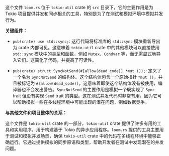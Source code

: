 这个文件 `loom.rs` 位于 `tokio-util` crate 的 `src` 目录下，它的主要作用是为 Tokio 项目提供并发和同步相关的工具，特别是为了在测试和模拟环境中模拟并发行为。

**关键组件：**

*   `pub(crate) use std::sync;`:  这行代码将标准库的 `std::sync` 模块重新导出为 crate 内部可见。这意味着 `tokio-util` crate 中的其他模块可以直接使用 `std::sync` 模块中的类型和函数，例如 `Mutex`、`Condvar` 等，而无需显式地导入它们。这简化了代码，并提高了可读性。

*   `pub(crate) struct SyncNotSend(#[allow(dead_code)] *mut ());`:  定义了一个名为 `SyncNotSend` 的结构体。这个结构体包含一个原始指针 `*mut ()`，并且被标记为 `#[allow(dead_code)]`，这意味着即使这个结构体没有被使用，编译器也不会发出警告。`SyncNotSend` 的主要作用是模拟一个既实现了 `Sync` trait 但没有实现 `Send` trait 的类型。这在测试并发代码时非常有用，因为它可以帮助模拟一些在多线程环境中可能出现的潜在问题，例如数据竞争。

**与其他文件和项目整体的关系：**

这个文件是 `tokio-util` crate 的一部分，`tokio-util` crate 提供了许多有用的工具和实用程序，用于构建基于 Tokio 的异步应用程序。`loom.rs` 提供的工具主要用于测试和模拟并发场景，确保 `tokio-util` crate 中的代码在多线程环境中能够正确运行。它通过提供模拟的同步原语和类型，帮助开发者在测试中发现潜在的并发问题。

